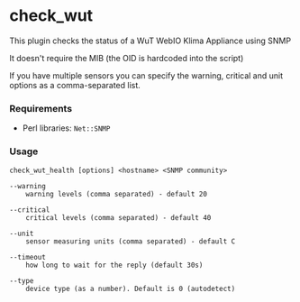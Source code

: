 check_wut
=========
 
This plugin checks the status of a WuT WebIO Klima Appliance using SNMP

It doesn't require the MIB (the OID is hardcoded into the script)

If you have multiple sensors you can specify the warning, critical
and unit options as a comma-separated list.


### Requirements

* Perl libraries: `Net::SNMP`

    
### Usage

    check_wut_health [options] <hostname> <SNMP community>

    --warning
        warning levels (comma separated) - default 20

    --critical
        critical levels (comma separated) - default 40

    --unit
        sensor measuring units (comma separated) - default C

    --timeout
        how long to wait for the reply (default 30s)

    --type
        device type (as a number). Default is 0 (autodetect)
